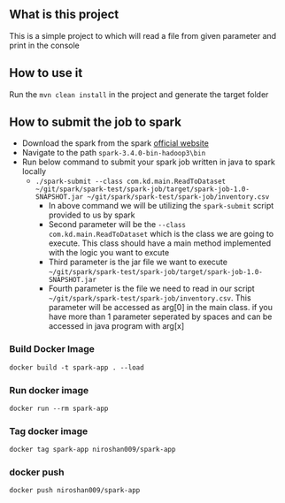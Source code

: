 ## What is this project
This is a simple project to which will read a file from given parameter and print in the console

## How to use it 
Run the ```mvn clean install``` in the project and generate the target folder



## How to submit the job to spark
* Download the spark from the spark [official website](https://spark.apache.org/downloads.html)
* Navigate to the path ```spark-3.4.0-bin-hadoop3\bin```
* Run below command to submit your spark job written in java to spark locally
  * ```./spark-submit --class com.kd.main.ReadToDataset  ~/git/spark/spark-test/spark-job/target/spark-job-1.0-SNAPSHOT.jar ~/git/spark/spark-test/spark-job/inventory.csv```
    * In above command we will be utilizing the ```spark-submit``` script provided to us by spark
    * Second parameter will be the ```--class com.kd.main.ReadToDataset``` which is the class we are going to execute. This class should have a main method implemented with the logic you want to excute
    * Third parameter is the jar file we want to execute ```~/git/spark/spark-test/spark-job/target/spark-job-1.0-SNAPSHOT.jar```
    * Fourth parameter is the file we need to read in our script ```~/git/spark/spark-test/spark-job/inventory.csv```. This parameter will be accessed as arg[0] in the main class. if you have more than 1 parameter seperated by spaces and can be accessed in java program with arg[x]


### Build Docker Image
```dockerfile
docker build -t spark-app . --load
```

### Run docker image
```dockerfile
docker run --rm spark-app
```

### Tag docker image
```dockerfile
docker tag spark-app niroshan009/spark-app
```

### docker push
```dockerfile
docker push niroshan009/spark-app
```